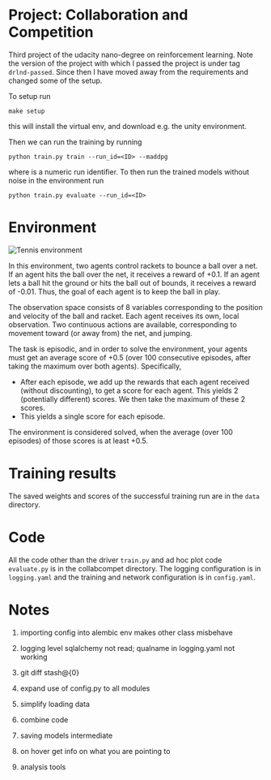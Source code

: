 # Project: Collaboration and Competition

Third project of the udacity nano-degree on reinforcement learning.  Note the version of the project with which I
passed the project is under tag `drlnd-passed`.  Since then I have moved away from the requirements and changed some
of the setup.

To setup run

    make setup
    
this will install the virtual env, and download e.g. the unity environment.

Then we can run the training by running

    python train.py train --run_id=<ID> --maddpg
    
where <ID> is a numeric run identifier.  To then run the trained models without noise in the environment run

    python train.py evaluate --run_id=<ID>
    
# Environment

![Tennis environment](https://user-images.githubusercontent.com/10624937/42135623-e770e354-7d12-11e8-998d-29fc74429ca2.gif)

In this environment, two agents control rackets to bounce a ball over a net. If an agent hits the ball over the net, it
receives a reward of +0.1. If an agent lets a ball hit the ground or hits the ball out of bounds, it receives a reward
of -0.01. Thus, the goal of each agent is to keep the ball in play.

The observation space consists of 8 variables corresponding to the position and velocity of the ball and racket. Each
agent receives its own, local observation. Two continuous actions are available, corresponding to movement toward (or
away from) the net, and jumping.

The task is episodic, and in order to solve the environment, your agents must get an average score of +0.5 (over 100
consecutive episodes, after taking the maximum over both agents). Specifically,

- After each episode, we add up the rewards that each agent received (without discounting), to get a score for each
  agent. This yields 2 (potentially different) scores. We then take the maximum of these 2 scores.
- This yields a single score for each episode.

The environment is considered solved, when the average (over 100 episodes) of those scores is at least +0.5.

# Training results

The saved weights and scores of the successful training run are in the `data` directory.

# Code

All the code other than the driver `train.py` and ad hoc plot code `evaluate.py` is in the collabcompet directory.  The
logging configuration is in `logging.yaml` and the training and network configuration is in `config.yaml`.

# Notes

1. importing config into alembic env makes other class misbehave
2. logging level sqlalchemy not read; qualname in logging.yaml not working
3. git diff stash@{0}
4. expand use of config.py to all modules


1. simplify loading data
2. combine code
3. saving models intermediate

4. on hover get info on what you are pointing to
5. analysis tools
